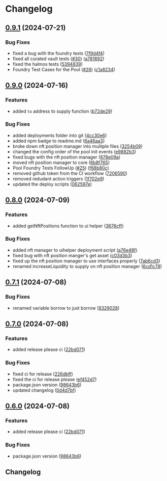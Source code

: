 # Changelog

## [0.9.1](https://github.com/zerolend/zerolend-one/compare/v0.9.0...v0.9.1) (2024-07-21)


### Bug Fixes

* fixed a bug with the foundry tests ([7f9d4f4](https://github.com/zerolend/zerolend-one/commit/7f9d4f4e93d0a1f597d64931381ec53088ee5355))
* fixed all curated vault tests ([#30](https://github.com/zerolend/zerolend-one/issues/30)) ([a781892](https://github.com/zerolend/zerolend-one/commit/a78189278a764b153c6f7b593a0f1774f11e56de))
* fixed the halmos tests ([5394839](https://github.com/zerolend/zerolend-one/commit/539483992db51cb2f65e0702af071b2f86ae36ca))
* Foundry Test Cases for the Pool ([#26](https://github.com/zerolend/zerolend-one/issues/26)) ([c1a8234](https://github.com/zerolend/zerolend-one/commit/c1a82340826b950eba0865c709626ccbe0ad2f0b))

## [0.9.0](https://github.com/zerolend/zerolend-one/compare/v0.8.0...v0.9.0) (2024-07-16)


### Features

* added `to` address to supply function ([b72de29](https://github.com/zerolend/zerolend-one/commit/b72de29672dae65ea92cc8b96bce177bd30a3cbd))


### Bug Fixes

* added deployments folder into git ([4cc30e6](https://github.com/zerolend/zerolend-one/commit/4cc30e679c943d1c72bde7f86a67f2c6287d2bf8))
* added npm badge to readme.md ([6a46aa3](https://github.com/zerolend/zerolend-one/commit/6a46aa32ff8270486e5f83061816bc0f89c1257a))
* broke down nft position manager into mulitple files ([3254b09](https://github.com/zerolend/zerolend-one/commit/3254b0930d0c6fc98269a75584bc14307317d54a))
* changed the config order of the pool init events ([e9882b3](https://github.com/zerolend/zerolend-one/commit/e9882b346b7901df527e9ce8ccc948459ffab0e6))
* fixed bugs with the nft position manager ([678e09a](https://github.com/zerolend/zerolend-one/commit/678e09a26c3efd5e493aba0f8f3d6bd2a06acbef))
* moved nft position manager to core ([6b8f765](https://github.com/zerolend/zerolend-one/commit/6b8f7652059253f4181757c213e27ae597e4ed46))
* Pool Foundry Tests FollowUp ([#25](https://github.com/zerolend/zerolend-one/issues/25)) ([f68b80c](https://github.com/zerolend/zerolend-one/commit/f68b80c82de130147f506a7433e206b241a103b6))
* removed github token from the CI workflow ([7206590](https://github.com/zerolend/zerolend-one/commit/7206590b518bbf8b493b4461bf96b4abb43ea8a3))
* removed redudant action triggers ([1f702e9](https://github.com/zerolend/zerolend-one/commit/1f702e99e1f49f77291393711893d4d726f39fc0))
* updated the deploy scripts ([062597e](https://github.com/zerolend/zerolend-one/commit/062597ed4567e232d8a807a9c6bafc690a38e6e6))

## [0.8.0](https://github.com/zerolend/zerolend-one/compare/v0.7.1...v0.8.0) (2024-07-09)


### Features

* added getNftPositions function to ui helper ([3676cff](https://github.com/zerolend/zerolend-one/commit/3676cff5bd77c96cdcbc82a8feec0333aa0c0557))


### Bug Fixes

* added nft manager to uihelper deployment script ([a76e48f](https://github.com/zerolend/zerolend-one/commit/a76e48f4145e33234a83cae7fd7e9b86604d2cc4))
* fixed bug with nft position manger's get asset ([c03d3b3](https://github.com/zerolend/zerolend-one/commit/c03d3b38389f7d13a9c3f348b632e4188efc46f5))
* fixed up the nft position manager to use interfaces properly ([7ab6cd3](https://github.com/zerolend/zerolend-one/commit/7ab6cd3352973eead11f191fa8957ba58f86ff52))
* renamed increaseLiquidity to supply on nft position manager ([6cd1c78](https://github.com/zerolend/zerolend-one/commit/6cd1c782aa32a380fc81c69b7015f471e3ca03e2))

## [0.7.1](https://github.com/zerolend/zerolend-one/compare/v0.7.0...v0.7.1) (2024-07-08)


### Bug Fixes

* renamed variable borrow to just borrow ([8329028](https://github.com/zerolend/zerolend-one/commit/8329028bf0eb230e3477361bb9be850acf768700))

## [0.7.0](https://github.com/zerolend/zerolend-one/compare/v0.6.0...v0.7.0) (2024-07-08)


### Features

* added release please ci ([22bd071](https://github.com/zerolend/zerolend-one/commit/22bd071b20d881d271a2d84b923d261bb1732ff7))


### Bug Fixes

* fixed ci for release ([226dbff](https://github.com/zerolend/zerolend-one/commit/226dbffb9db2d1053cbb5926f5fd94a6e879c000))
* fixed the ci for release please ([ef452d7](https://github.com/zerolend/zerolend-one/commit/ef452d78996e62eafb6108121d6aef870ecac58d))
* package.json version ([98643b6](https://github.com/zerolend/zerolend-one/commit/98643b663d8d2c6e9ec259ccecdcc0449e1195d7))
* updated changelog ([0d4d7bf](https://github.com/zerolend/zerolend-one/commit/0d4d7bf3c3ff95c52986dcd3025ae73909a1bb41))

## [0.6.0](https://github.com/zerolend/zerolend-one/compare/v0.5.2...v0.6.0) (2024-07-08)


### Features

* added release please ci ([22bd071](https://github.com/zerolend/zerolend-one/commit/22bd071b20d881d271a2d84b923d261bb1732ff7))


### Bug Fixes

* package.json version ([98643b6](https://github.com/zerolend/zerolend-one/commit/98643b663d8d2c6e9ec259ccecdcc0449e1195d7))

## Changelog
